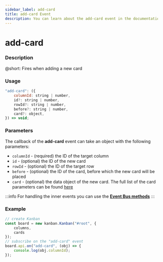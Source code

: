 ```yaml
---
sidebar_label: add-card
title: add-card Event
description: You can learn about the add-card event in the documentation of the DHTMLX JavaScript Kanban library. Browse developer guides and API reference, try out code examples and live demos, and download a free 30-day evaluation version of DHTMLX Kanban.
---
```


# add-card

### Description

@short: Fires when adding a new card

### Usage

~~~jsx {}
"add-card": ({
	columnId: string | number,
	id?: string | number,
	rowId?: string | number,
	before?: string | number,
	card?: object,
}) => void;
~~~

### Parameters

The callback of the **add-card** event can take an object with the following parameters:

- `columnId` - (required) the ID of the target column
- `id` - (optional) the ID of the new card
- `rowId` - (optional) the ID of the target row
- `before` - (optional) the ID of the card, before which the new card will be placed
- `card` - (optional) the data object of the new card. The full list of the card parameters can be found [here](api/config/js_kanban_cards_config.md)

:::info
For handling the inner events you can use the [**Event Bus methods**](api/api_overview.md/#event-bus-methods)
:::

### Example

~~~jsx {7-9}
// create Kanban
const board = new kanban.Kanban("#root", {
	columns,
	cards
});
// subscribe on the "add-card" event
board.api.on("add-card", (obj) => {
	console.log(obj.columnId);
});
~~~
